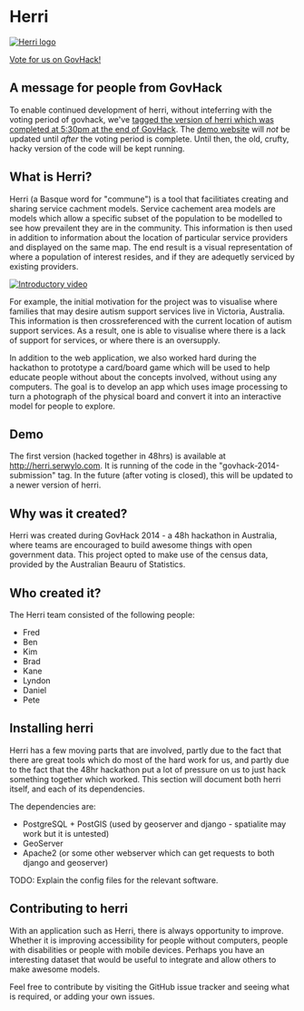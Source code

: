 Herri
=====

[![Herri logo](https://raw.github.com/pserwylo/herri/master/docs/images/herri-logo-400px.png)](https://github.com/pserwylo/herri)

[Vote for us on GovHack!](http://hackerspace.govhack.org/content/herri-find-your-place-your-community)

A message for people from GovHack
---------------------------------

To enable continued development of herri, without inteferring with the voting period of govhack, we've [tagged the version of herri which was completed at 5:30pm at the end of GovHack](https://github.com/pserwylo/herri/releases/tag/govhack-2014-submission).
The [demo website](http://herri.serwylo.com) will _not_ be updated until _after_ the voting period is complete. 
Until then, the old, crufty, hacky version of the code will be kept running.

What is Herri?
--------------

Herri (a Basque word for "commune") is a tool that facilitiates creating and sharing service cachment models.
Service cachement area models are models which allow a specific subset of the population to be modelled to see how prevailent they are in the community.
This information is then used in addition to information about the location of particular service providers and displayed on the same map.
The end result is a visual representation of where a population of interest resides, and if they are adequetly serviced by existing providers. 

[![Introductory video](https://raw.github.com/pserwylo/herri/master/docs/images/intro-video.png)](http://vimeo.com/100622218)

For example, the initial motivation for the project was to visualise where families that may desire autism support services live in Victoria, Australia.
This information is then crossreferenced with the current location of autism support services.
As a result, one is able to visualise where there is a lack of support for services, or where there is an oversupply.

In addition to the web application, we also worked hard during the hackathon to prototype a card/board game which will be used to help educate people without about the concepts involved, without using any computers.
The goal is to develop an app which uses image processing to turn a photograph of the physical board and convert it into an interactive model for people to explore. 

Demo
----

The first version (hacked together in 48hrs) is available at http://herri.serwylo.com. It is running of the code in the "govhack-2014-submission" tag.
In the future (after voting is closed), this will be updated to a newer version of herri.

Why was it created?
-------------------

Herri was created during GovHack 2014 - a 48h hackathon in Australia, where teams are encouraged to build awesome things with open government data. 
This project opted to make use of the census data, provided by the Australian Beauru of Statistics.

Who created it?
---------------

The Herri team consisted of the following people:
 * Fred
 * Ben
 * Kim
 * Brad
 * Kane 
 * Lyndon
 * Daniel
 * Pete

Installing herri
----------------

Herri has a few moving parts that are involved, partly due to the fact that there are great tools which do most of the hard work for us, and partly due to the fact that the 48hr hackathon put a lot of pressure on us to just hack something together which worked. 
This section will document both herri itself, and each of its dependencies.

The dependencies are:
 * PostgreSQL + PostGIS (used by geoserver and django - spatialite may work but it is untested)
 * GeoServer
 * Apache2 (or some other webserver which can get requests to both django and geoserver)

TODO: Explain the config files for the relevant software.

Contributing to herri
---------------------

With an application such as Herri, there is always opportunity to improve. 
Whether it is improving accessibility for people without computers, people with disabilities or people with mobile devices.
Perhaps you have an interesting dataset that would be useful to integrate and allow others to make awesome models.

Feel free to contribute by visiting the GitHub issue tracker and seeing what is required, or adding your own issues.
